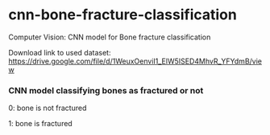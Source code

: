 # cnn-bone-fracture-classification
Computer Vision: CNN model for Bone fracture classification

Download link to used dataset: https://drive.google.com/file/d/1WeuxOenviI1_ElW5ISED4MhvR_YFYdmB/view

### CNN model classifying bones as fractured or not
0: bone is not fractured

1: bone is fractured
